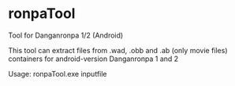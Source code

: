 # ronpaTool
Tool for Danganronpa 1/2 (Android)

This tool can extract files from .wad, .obb and .ab (only movie files) containers for android-version Danganronpa 1 and 2

Usage: ronpaTool.exe inputfile
